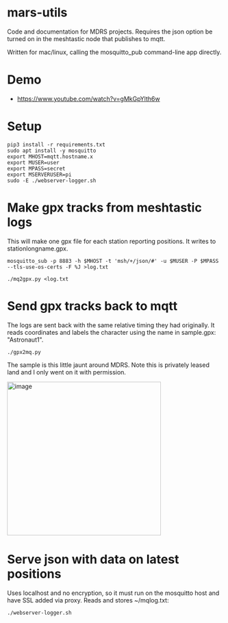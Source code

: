 # mars-utils
Code and documentation for MDRS projects. Requires the json option be turned on in the meshtastic node that publishes to mqtt.

Written for mac/linux, calling the mosquitto_pub command-line app directly.

# Demo

* https://www.youtube.com/watch?v=gMkGpYlth6w

# Setup

```
pip3 install -r requirements.txt
sudo apt install -y mosquitto
export MHOST=mqtt.hostname.x
export MUSER=user
export MPASS=secret
export MSERVERUSER=pi
sudo -E ./webserver-logger.sh
```

# Make gpx tracks from meshtastic logs

This will make one gpx file for each station reporting positions. It writes to stationlongname.gpx.

`mosquitto_sub -p 8883 -h $MHOST -t 'msh/+/json/#' -u $MUSER -P $MPASS --tls-use-os-certs -F %J >log.txt`

`./mq2gpx.py <log.txt`

# Send gpx tracks back to mqtt
The logs are sent back with the same relative timing they had originally. It reads coordinates and labels the character using the name in sample.gpx: "Astronaut1".

`./gpx2mq.py`

The sample is this little jaunt around MDRS. Note this is privately leased land and I only went on it with permission.

<img width="359" alt="image" src="https://user-images.githubusercontent.com/63477/212521491-2eae3173-de6e-4d23-b437-d4b4afd9fbe5.png">

# Serve json with data on latest positions

Uses localhost and no encryption, so it must run on the mosquitto host and have SSL added via proxy. Reads and stores ~/mqlog.txt:

`./webserver-logger.sh`
